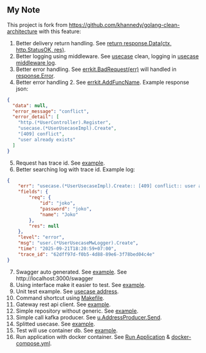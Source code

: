 ## My Note

This project is fork from https://github.com/khannedy/golang-clean-architecture with this feature:

1. Better delivery return handling. See [return response.Data(ctx, http.StatusOK, res)](internal/delivery/http/address_controller.go).
2. Better logging using middleware. See [usecase](internal/usecase/address/create.go) clean, logging in [usecase middleware log](internal/usecase/address/address_usecase_mw_logger.go).
3. Better error handling. See [errkit.BadRequest(err)](internal/usecase/address/create.go) will handled in [response.Error](internal/config/fiber.go).
4. Better error handling 2. See [errkit.AddFuncName](internal/usecase/address/create.go). Example response json:
```json
{
  "data": null,
  "error_message": "conflict",
  "error_detail": [
    "http.(*UserController).Register",
    "usecase.(*UserUsecaseImpl).Create",
    "[409] conflict",
    "user already exists"
  ]
}
```
5. Request has trace id. See [example](internal/delivery/http/middleware/trace_id_middleware.go).
6. Better searching log with trace id. Example log:
```json
{
    "err": "usecase.(*UserUsecaseImpl).Create:: [409] conflict:: user already exists",
    "fields": {
        "req": {
            "id": "joko",
            "password": "joko",
            "name": "Joko"
        },
        "res": null
    },
    "level": "error",
    "msg": "user.(*UserUsecaseMwLogger).Create",
    "time": "2025-09-21T18:20:59+07:00",
    "trace_id": "62dff97d-f0b5-4d88-89e6-3f78bed04c4e"
}
```
7. Swagger auto generated. See [example](internal/delivery/http/address_controller.go). See http://localhost:3000/swagger
8. Using interface make it easier to test. See [example](internal/usecase/address/address_usecase.go).
9. Unit test example. See [usecase address](internal/usecase/address).
10. Command shortcut using [Makefile](Makefile).
11. Gateway rest api client. See [example](internal/gateway/rest/slack_client.go).
12. Simple repository without generic. See [example](internal/repository/user_repository.go).
13. Simple call kafka producer. See [u.AddressProducer.Send](internal/usecase/address/create.go).
14. Splitted usecase. See [example](internal/usecase/address).
15. Test will use container db. See [example](test/init_test.go).
16. Run application with docker container. See [Run Application](#run-application) & [docker-compose.yml](docker-compose.yml).
